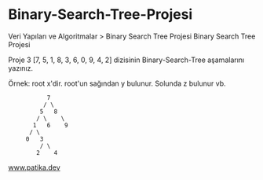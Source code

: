# Binary-Search-Tree-Projesi
Veri Yapıları ve Algoritmalar > Binary Search Tree Projesi  Binary Search Tree Projesi

Proje 3
[7, 5, 1, 8, 3, 6, 0, 9, 4, 2] dizisinin Binary-Search-Tree aşamalarını yazınız.

Örnek: root x'dir. root'un sağından y bulunur. Solunda z bulunur vb.

               7
              / \
             5   8
            / \    \
           1   6    9
          / \
         0   3
             / \
            2    4



www.patika.dev

